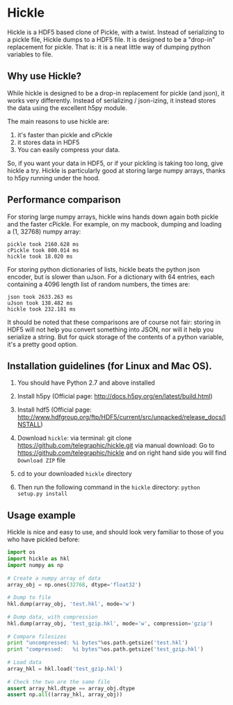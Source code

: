 Hickle
======

Hickle is a HDF5 based clone of Pickle, with a twist. Instead of serializing to a pickle file,
Hickle dumps to a HDF5 file. It is designed to be a "drop-in" replacement for pickle. That is: 
it is a neat little way of dumping python variables to file.

Why use Hickle?
---------------

While hickle is designed to be a drop-in replacement for pickle (and json), it works very differently. 
Instead of serializing / json-izing, it instead stores the data using the excellent h5py module.

The main reasons to use hickle are:

  1. it's faster than pickle and cPickle
  2. it stores data in HDF5
  3. You can easily compress your data.

So, if you want your data in HDF5, or if your pickling is taking too long, give hickle a try. Hickle is particularly good at storing large numpy arrays, thanks to h5py running under the hood.

Performance comparison
----------------------

For storing large numpy arrays, hickle wins hands down again both pickle and the faster cPickle. For example, on my macbook, dumping and loading a (1, 32768) numpy array:

    
    pickle took 2160.628 ms
    cPickle took 800.014 ms
    hickle took 18.020 ms
    
  
For storing python dictionaries of lists, hickle beats the python json encoder, but is slower than uJson. For a dictionary with 64 entries, each containing a 4096 length list of random numbers, the times are:


    json took 2633.263 ms
    uJson took 138.482 ms
    hickle took 232.181 ms


It should be noted that these comparisons are of course not fair: storing in HDF5 will not help you convert something into JSON, nor will it help you serialize a string. But for quick storage of the contents of a python variable, it's a pretty good option.

Installation guidelines (for Linux and Mac OS).
----------------------------------------------------------------------------------------------------

1. You should have Python 2.7 and above installed

2. Install h5py 
(Official page: http://docs.h5py.org/en/latest/build.html)

3. Install hdf5 
(Official page: http://www.hdfgroup.org/ftp/HDF5/current/src/unpacked/release_docs/INSTALL)

4. Download `hickle`:
via terminal: git clone https://github.com/telegraphic/hickle.git
via manual download: Go to https://github.com/telegraphic/hickle and on right hand side you will find `Download ZIP` file

5. cd to your downloaded `hickle` directory

6. Then run the following command in the `hickle` directory: 
     `python setup.py install`
     

Usage example
-------------

Hickle is nice and easy to use, and should look very familiar to those of you who have pickled before:

```python
import os
import hickle as hkl
import numpy as np
    
# Create a numpy array of data
array_obj = np.ones(32768, dtype='float32')
    
# Dump to file
hkl.dump(array_obj, 'test.hkl', mode='w')
    
# Dump data, with compression
hkl.dump(array_obj, 'test_gzip.hkl', mode='w', compression='gzip')
  
# Compare filesizes
print "uncompressed: %i bytes"%os.path.getsize('test.hkl')
print "compressed:   %i bytes"%os.path.getsize('test_gzip.hkl')
    
# Load data
array_hkl = hkl.load('test_gzip.hkl')
    
# Check the two are the same file
assert array_hkl.dtype == array_obj.dtype
assert np.all((array_hkl, array_obj))
```





